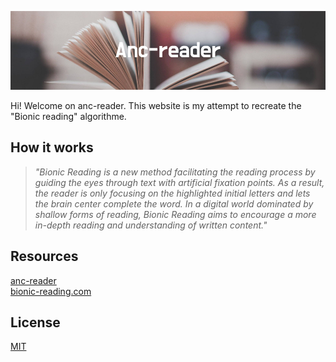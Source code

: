 ![Banner](assets/banner.png)

Hi! Welcome on anc-reader. This website is my attempt to recreate the "Bionic reading" algorithme. 

## How it works

> *"Bionic Reading is a new method facilitating the reading process by guiding the eyes through text
> with artificial fixation points. As a result, the reader is only focusing on the highlighted initial
> letters and lets the brain center complete the word. In a digital world dominated by shallow forms of
> reading, Bionic Reading aims to encourage a more in-depth reading and understanding of written
> content."*

## Resources

[anc-reader](https://0slaye.github.io/anc-reader/)
</br>
[bionic-reading.com](https://bionic-reading.com/)

## License

[MIT](https://choosealicense.com/licenses/cc0/)
